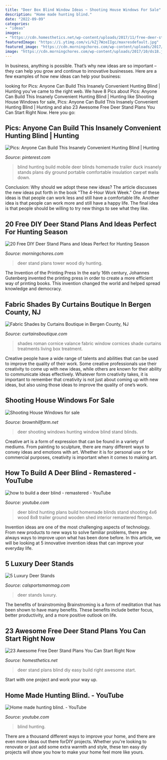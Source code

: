 ```yaml
---
title: "Deer Box Blind Window Ideas ~ Shooting House Windows For Sale"
description: "Home made hunting blind."
date: "2022-09-09"
categories:
- "ideas"
images:
- "https://cdn.homesthetics.net/wp-content/uploads/2017/11/free-deer-stand-plans-to-build-right-now-11.jpg"
featuredImage: "https://i.ytimg.com/vi/kZj7WzeIIgc/maxresdefault.jpg"
featured_image: "https://cdn.morningchores.com/wp-content/uploads/2017/10/ds18.jpg"
image: "https://cdn.morningchores.com/wp-content/uploads/2017/10/ds18.jpg"
---
```



In business, anything is possible. That’s why new ideas are so important – they can help you grow and continue to innovative businesses. Here are a few examples of how new ideas can help your business: 

	

		
looking for Pics: Anyone Can Build This Insanely Convenient Hunting Blind | Hunting you've came to the right web. We have 8 Pics about Pics: Anyone Can Build This Insanely Convenient Hunting Blind | Hunting like Shooting House Windows for sale, Pics: Anyone Can Build This Insanely Convenient Hunting Blind | Hunting and also 23 Awesome Free Deer Stand Plans You Can Start Right Now. Here you go:
		
    
## Pics: Anyone Can Build This Insanely Convenient Hunting Blind | Hunting

<img loading=lazy src="https://i.pinimg.com/originals/56/87/ee/5687ee052c41b9dde9d04d8c4756cc41.jpg" onerror="this.onerror=null;this.src='https://tse2.mm.bing.net/th?id=OIP.FUTk_m0JmU0Sr3M-TeqdqgHaE8&amp;pid=15.1';" alt="Pics: Anyone Can Build This Insanely Convenient Hunting Blind | Hunting">

_Source: pinterest.com_

>blind hunting build mobile deer blinds homemade trailer duck insanely stands plans diy ground portable comfortable insulation carpet walls down. 

	

Conclusion: Why should we adopt these new ideas?
The article discusses the new ideas put forth in the book "The 4-Hour Work Week." One of these ideas is that people can work less and still have a comfortable life. Another idea is that people can work more and still have a happy life. The final idea is that people should be willing to try new things to see what they like.

    
## 20 Free DIY Deer Stand Plans And Ideas Perfect For Hunting Season

<img loading=lazy src="https://cdn.morningchores.com/wp-content/uploads/2017/10/ds18.jpg" onerror="this.onerror=null;this.src='https://tse1.mm.bing.net/th?id=OIP._jdp66CllDWY13XZs4dvlQAAAA&amp;pid=15.1';" alt="20 Free DIY Deer Stand Plans and Ideas Perfect for Hunting Season">

_Source: morningchores.com_

>deer stand plans tower wood diy hunting. 

	

The Invention of the Printing Press
In the early 16th century, Johannes Gutenberg invented the printing press in order to create a more efficient way of printing books. This invention changed the world and helped spread knowledge and democracy.

    
## Fabric Shades By Curtains Boutique In Bergen County, NJ

<img loading=lazy src="https://www.curtainsboutique.com/wp-content/uploads/2014/09/white-house-living-designs-for-life-window-treatments.jpg" onerror="this.onerror=null;this.src='https://tse2.mm.bing.net/th?id=OIP.k8iGFIT9iE4lZB4Fl7y1AwHaE6&amp;pid=15.1';" alt="Fabric Shades by Curtains Boutique in Bergen County, NJ">

_Source: curtainsboutique.com_

>shades roman cornice valance fabric window cornices shade curtains treatments living box treatment. 

	

Creative people have a wide range of talents and abilities that can be used to improve the quality of their work. Some creative professionals use their creativity to come up with new ideas, while others are known for their ability to communicate ideas effectively. Whatever form creativity takes, it is important to remember that creativity is not just about coming up with new ideas, but also using those ideas to improve the quality of one’s work.

    
## Shooting House Windows For Sale

<img loading=lazy src="http://d121tcdkpp02p4.cloudfront.net/clim/119387/image-1441335896.jpg" onerror="this.onerror=null;this.src='https://tse4.mm.bing.net/th?id=OIP.OP7E7decB0Yb_Jdbp9TXjQHaJ4&amp;pid=15.1';" alt="Shooting House Windows for sale">

_Source: brownhillfarm.net_

>deer shooting windows hunting window blind stand blinds. 

	

Creative art is a form of expression that can be found in a variety of mediums. From painting to sculpture, there are many different ways to convey ideas and emotions with art. Whether it is for personal use or for commercial purposes, creativity is important when it comes to making art.

    
## How To Build A Deer Blind - Remastered - YouTube

<img loading=lazy src="http://i1.ytimg.com/vi/0NB6ezxkrec/maxresdefault.jpg" onerror="this.onerror=null;this.src='https://tse3.mm.bing.net/th?id=OIP.zfPiEN5vowt0K45_K1Q6vQHaEK&amp;pid=15.1';" alt="how to build a deer blind - remastered - YouTube">

_Source: youtube.com_

>deer blind hunting plans build homemade blinds stand shooting 4x6 wood 8x8 trailer ground wooden shed interior remastered ftempo. 

	

Invention ideas are one of the most challenging aspects of technology. From new products to new ways to solve familiar problems, there are always ways to improve upon what has been done before. In this article, we will be looking at 5 innovative invention ideas that can improve your everyday life.

    
## 5 Luxury Deer Stands

<img loading=lazy src="https://i1.wp.com/calsportsmanmag.com/wp-content/uploads/2016/01/bigdeerstand.jpg?fit=700%2C525" onerror="this.onerror=null;this.src='https://tse1.mm.bing.net/th?id=OIP.1_YibMpB4yq0K8r83wBICAHaFj&amp;pid=15.1';" alt="5 Luxury Deer Stands">

_Source: calsportsmanmag.com_

>deer stands luxury. 

	

The benefits of brainstroming
Brainstroming is a form of meditation that has been shown to have many benefits. These benefits include better focus, better productivity, and a more positive outlook on life.

    
## 23 Awesome Free Deer Stand Plans You Can Start Right Now

<img loading=lazy src="https://cdn.homesthetics.net/wp-content/uploads/2017/11/free-deer-stand-plans-to-build-right-now-11.jpg" onerror="this.onerror=null;this.src='https://tse3.mm.bing.net/th?id=OIP.0V6wilo3PdvB0erCJJTPQgHaNK&amp;pid=15.1';" alt="23 Awesome Free Deer Stand Plans You Can Start Right Now">

_Source: homesthetics.net_

>deer stand plans blind diy easy build right awesome start. 

	

Start with one project and work your way up.

    
## Home Made Hunting Blind. - YouTube

<img loading=lazy src="https://i.ytimg.com/vi/kZj7WzeIIgc/maxresdefault.jpg" onerror="this.onerror=null;this.src='https://tse4.mm.bing.net/th?id=OIP.nYvpEM2vdjaNoHJBPj_LcgHaEK&amp;pid=15.1';" alt="Home made hunting blind. - YouTube">

_Source: youtube.com_

>blind hunting. 

	

There are a thousand different ways to improve your home, and there are even more ideas out there forDIY projects. Whether you're looking to renovate or just add some extra warmth and style, these ten easy diy projects will show you how to make your home feel more like yours.


